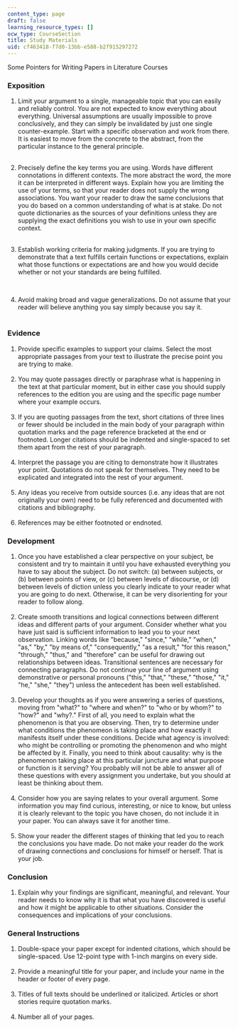 ```yaml
---
content_type: page
draft: false
learning_resource_types: []
ocw_type: CourseSection
title: Study Materials
uid: cf463418-f7d0-13bb-e588-b2f915297272
---
```

Some Pointers for Writing Papers in Literature Courses

### Exposition

1. Limit your argument to a single, manageable topic that you can easily and reliably control. You are not expected to know everything about everything. Universal assumptions are usually impossible to prove conclusively, and they can simply be invalidated by just one single counter-example. Start with a specific observation and work from there. It is easiest to move from the concrete to the abstract, from the particular instance to the general principle.  
     
2. Precisely define the key terms you are using. Words have different connotations in different contexts. The more abstract the word, the more it can be interpreted in different ways. Explain how you are limiting the use of your terms, so that your reader does not supply the wrong associations. You want your reader to draw the same conclusions that you do based on a common understanding of what is at stake. Do not quote dictionaries as the sources of your definitions unless they are supplying the exact definitions you wish to use in your own specific context.   
     
3. Establish working criteria for making judgments. If you are trying to demonstrate that a text fulfills certain functions or expectations, explain what those functions or expectations are and how you would decide whether or not your standards are being fulfilled.   
      
     
4. Avoid making broad and vague generalizations. Do not assume that your reader will believe anything you say simply because you say it.   
     

### Evidence

1. Provide specific examples to support your claims. Select the most appropriate passages from your text to illustrate the precise point you are trying to make.   
     
2. You may quote passages directly or paraphrase what is happening in the text at that particular moment, but in either case you should supply references to the edition you are using and the specific page number where your example occurs.   
     
3. If you are quoting passages from the text, short citations of three lines or fewer should be included in the main body of your paragraph within quotation marks and the page reference bracketed at the end or footnoted. Longer citations should be indented and single-spaced to set them apart from the rest of your paragraph.   
     
4. Interpret the passage you are citing to demonstrate how it illustrates your point. Quotations do not speak for themselves. They need to be explicated and integrated into the rest of your argument.   
     
5. Any ideas you receive from outside sources (i.e. any ideas that are not originally your own) need to be fully referenced and documented with citations and bibliography.   
     
6. References may be either footnoted or endnoted.

### Development

1. Once you have established a clear perspective on your subject, be consistent and try to maintain it until you have exhausted everything you have to say about the subject. Do not switch: (a) between subjects, or (b) between points of view, or (c) between levels of discourse, or (d) between levels of diction unless you clearly indicate to your reader what you are going to do next. Otherwise, it can be very disorienting for your reader to follow along.   
     
2. Create smooth transitions and logical connections between different ideas and different parts of your argument. Consider whether what you have just said is sufficient information to lead you to your next observation. Linking words like "because," "since," "while," "when," "as," "by," "by means of," "consequently," "as a result," "for this reason," "through," "thus," and "therefore" can be useful for drawing out relationships between ideas. Transitional sentences are necessary for connecting paragraphs. Do not continue your line of argument using demonstrative or personal pronouns ("this," "that," "these," "those," "it," "he," "she," "they") unless the antecedent has been well established.   
     
3. Develop your thoughts as if you were answering a series of questions, moving from "what?" to "where and when?" to "who or by whom?" to "how?" and "why?." First of all, you need to explain what the phenomenon is that you are observing. Then, try to determine under what conditions the phenomeon is taking place and how exactly it manifests itself under these conditions. Decide what agency is involved: who might be controlling or promoting the phenomenon and who might be affected by it. Finally, you need to think about causality: why is the phenomenon taking place at this particular juncture and what purpose or function is it serving? You probably will not be able to answer all of these questions with every assignment you undertake, but you should at least be thinking about them.   
     
4. Consider how you are saying relates to your overall argument. Some information you may find curious, interesting, or nice to know, but unless it is clearly relevant to the topic you have chosen, do not include it in your paper. You can always save it for another time.   
     
5. Show your reader the different stages of thinking that led you to reach the conclusions you have made. Do not make your reader do the work of drawing connections and conclusions for himself or herself. That is your job.

### Conclusion

1. Explain why your findings are significant, meaningful, and relevant. Your reader needs to know why it is that what you have discovered is useful and how it might be applicable to other situations. Consider the consequences and implications of your conclusions.

### General Instructions

1. Double-space your paper except for indented citations, which should be single-spaced. Use 12-point type with 1-inch margins on every side.   
     
2. Provide a meaningful title for your paper, and include your name in the header or footer of every page.   
     
3. Titles of full texts should be underlined or italicized. Articles or short stories require quotation marks.   
     
4. Number all of your pages.